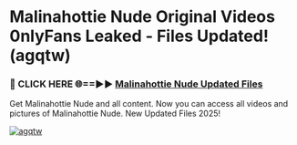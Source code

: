 # Malinahottie Nude Original Videos 0nlyFans Leaked - Files Updated! (agqtw)

<h3>🔴 CLICK HERE 🌐==►► <a href="https://tinyurl.com/5h6xmrr3" rel="nofollow">Malinahottie Nude Updated Files</a></h3>

Get Malinahottie Nude and all content. Now you can access all videos and pictures of Malinahottie Nude. New Updated Files 2025!

[![agqtw](https://i.imgur.com/KVD873Z.gif)](https://tinyurl.com/5h6xmrr3)
